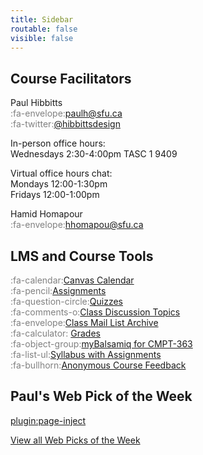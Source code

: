 ```yaml
---
title: Sidebar
routable: false
visible: false
---
```


## Course Facilitators
Paul Hibbitts  
<span style="color:grey">:fa-envelope:</span><a href="mailto:&#112;&#97;&#117;&#108;&#104;&#64;&#115;&#102;&#117;&#46;&#99;&#97;">&#112;&#97;&#117;&#108;&#104;&#64;&#115;&#102;&#117;&#46;&#99;&#97;
</a>   
<span style="color:grey">:fa-twitter:</span>[@hibbittsdesign](https://twitter.com/hibbittsdesign)  

In-person office hours:  
Wednesdays 2:30-4:00pm TASC 1 9409  

Virtual office hours chat:  
Mondays 12:00-1:30pm   
Fridays 12:00-1:00pm

Hamid Homapour<br><span style="color:grey">:fa-envelope:</span><a href='mail&#116;o&#58;&#104;h&#111;m%6&#49;%70ou&#64;&#115;&#102;u&#46;c%61'>hhomapou&#64;sf&#117;&#46;ca</a>

## LMS and Course Tools
<span style="color:grey">:fa-calendar:</span>[Canvas Calendar](https://canvas.sfu.ca/calendar)  
<span style="color:grey">:fa-pencil:</span>[Assignments](https://canvas.sfu.ca/courses/38847/assignments)  
<span style="color:grey">:fa-question-circle:</span>[Quizzes](https://canvas.sfu.ca/courses/38847/quizzes)  
<span style="color:grey">:fa-comments-o:</span>[Class Discussion Topics](https://canvas.sfu.ca/courses/38847/discussion_topics)   
<span style="color:grey">:fa-envelope:</span>[Class Mail List Archive](http://www.cs.sfu.ca/CourseCentral/Hypermail/cmpt-363/)   
<span style="color:grey">:fa-calculator:</span> [Grades](https://canvas.sfu.ca/courses/38847/gradebook)  
<span style="color:grey">:fa-object-group:</span>[myBalsamiq for CMPT-363](https://cmpt-363.mybalsamiq.com/)  
<span style="color:grey">:fa-list-ul:</span>[Syllabus with Assignments](https://canvas.sfu.ca/courses/38847/assignments/syllabus)  
<span style="color:grey">:fa-bullhorn:</span>[Anonymous Course Feedback](https://oet.sandcats.io/shared/58mDJ15sErJ46pFdqbpzDWe_gQv33uG5qD4svw1E4HF)  

## Paul's Web Pick of the Week
[plugin:page-inject](/182/all-web-picks-of-the-week/latest)

[View all Web Picks of the Week](/182/all-web-picks-of-the-week)
